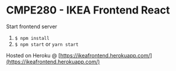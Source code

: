 # CMPE280 - IKEA  Frontend React

Start frontend server
1. `$ npm install`
1. `$ npm start` or `yarn start`


Hosted on Heroku @ [https://ikeafrontend.herokuapp.com/](https://ikeafrontend.herokuapp.com/)

